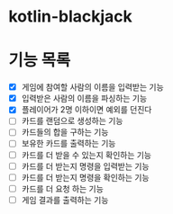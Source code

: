 # kotlin-blackjack

# 기능 목록
- [x] 게임에 참여할 사람의 이름을 입력받는 기능
- [x] 입력받은 사람의 이름을 파싱하는 기능
- [x] 플레이어가 2명 이하이면 예외를 던진다
- [ ] 카드를 랜덤으로 생성하는 기능
- [ ] 카드들의 합을 구하는 기능
- [ ] 보유한 카드를 출력하는 기능
- [ ] 카드를 더 받을 수 있는지 확인하는 기능
- [ ] 카드를 더 받는지 명령을 입력받는 기능
- [ ] 카드를 더 받는지 명령을 확인하는 기능
- [ ] 카드를 더 요청 하는 기능
- [ ] 게임 결과를 출력하는 기능
